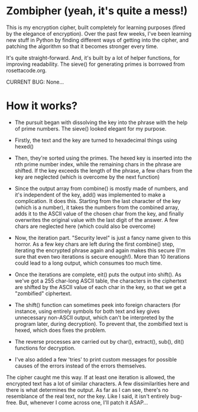 Zombipher (yeah, it's quite a mess!)
======

This is my encryption cipher, built completely for learning purposes (fired by the elegance of encryption). Over the past few weeks, I've been learning new stuff in Python by finding different ways of getting into the cipher, and patching the algorithm so that it becomes stronger every time.

It's quite straight-forward. And, it's built by a lot of helper functions, for improving readability. The sieve() for generating primes is borrowed from rosettacode.org.

CURRENT BUG: None...

How it works?
======
- The pursuit began with dissolving the key into the phrase with the help of prime numbers. The sieve() looked elegant for my purpose.

- Firstly, the text and the key are turned to hexadecimal things using hexed()

- Then, they're sorted using the primes. The hexed key is inserted into the nth prime number index, while the remaining chars in the phrase are shifted. If the key exceeds the length of the phrase, a few chars from the key are neglected (which is overcome by the next function)

- Since the output array from combine() is mostly made of numbers, and it's independent of the key, add() was implemented to make a complication. It does this. Starting from the last character of the key (which is a number), it takes the numbers from the combined array, adds it to the ASCII value of the chosen char from the key, and finally overwrites the original value with the last digit of the answer. A few chars are neglected here (which could also be overcome)

- Now, the iteration part. "Security level" is just a fancy name given to this horror. As a few key chars are left during the first combine() step, iterating the encrypted phrase again and again makes this secure (I'm sure that even two iterations is secure enough!). More than 10 iterations could lead to a long output, which consumes too much time.

- Once the iterations are complete, eit() puts the output into shift(). As we've got a 255 char-long ASCII table, the characters in the ciphertext are shifted by the ASCII value of each char in the key, so that we get a "zombified" ciphertext.

- The shift() function can sometimes peek into foreign characters (for instance, using entirely symbols for both text and key gives unnecessary non-ASCII output, which can't be interpreted by the program later, during decryption). To prevent that, the zombified text is hexed, which does fixes the problem.

- The reverse processes are carried out by char(), extract(), sub(), dit() functions for decryption.

- I've also added a few 'tries' to print custom messages for possible causes of the errors instead of the errors themselves.

The cipher caught me this way. If at least one iteration is allowed, the encrypted text has a lot of similar characters. A few dissimilarities here and there is what determines the output. As far as I can see, there's no resemblance of the real text, nor the key. Like I said, it isn't entirely bug-free. But, whenever I come across one, I'll patch it ASAP...
